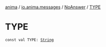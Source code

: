 [anima](../../index.md) / [io.anima.messages](../index.md) / [NoAnswer](index.md) / [TYPE](./-t-y-p-e.md)

# TYPE

`const val TYPE: `[`String`](https://kotlinlang.org/api/latest/jvm/stdlib/kotlin/-string/index.html)